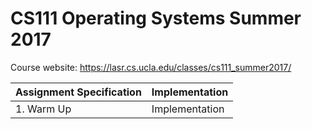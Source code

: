 # CS111 Operating Systems Summer 2017

Course website: https://lasr.cs.ucla.edu/classes/cs111_summer2017/

|Assignment Specification|Implementation|
|---|---|
|1. Warm Up|Implementation|
